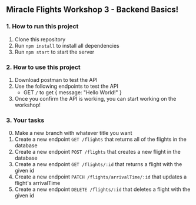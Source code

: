 ## Miracle Flights Workshop 3 - Backend Basics!
### 1. How to run this project
1. Clone this repository
2. Run `npm install` to install all dependencies
3. Run `npm start` to start the server

### 2. How to use this project
1. Download postman to test the API
2. Use the following endpoints to test the API
    - GET `/` to get { message: "Hello World!" }
3. Once you confirm the API is working, you can start working on the workshop!

### 3. Your tasks
0. Make a new branch with whatever title you want
1. Create a new endpoint `GET /flights` that returns all of the flights in the database
2. Create a new endpoint `POST /flights` that creates a new flight in the database
3. Create a new endpoint `GET /flights/:id` that returns a flight with the given id
4. Create a new endpoint `PATCH /flights/arrivalTime/:id` that updates a flight's arrivalTime
5. Create a new endpoint `DELETE /flights/:id` that deletes a flight with the given id




